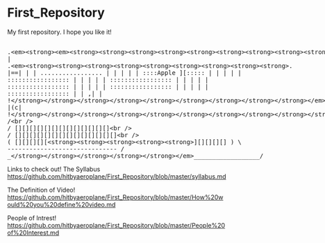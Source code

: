 # First_Repository
My first repository.
I hope you like it!
<xmp>
    .__________________________.
    | .___________________. |==|
    | | ................. | |  |
    | | ::::Apple ][::::: | |  |
    | | ::::::::::::::::: | |  |
    | | ::::::::::::::::: | |  |
    | | ::::::::::::::::: | |  |
    | | ::::::::::::::::: | |  |
    | | ::::::::::::::::: | | ,|
    | !___________________! |(c|
    !_______________________!__!
   /                            \
  /  [][][][][][][][][][][][][]  \
 /  [][][][][][][][][][][][][][]  \
(  [][][][][____________][][][][]  )
 \ ------------------------------ /
  \______________________________/
</xmp>

Links to check out!
The Syllabus
https://github.com/hitbyaeroplane/First_Repository/blob/master/syllabus.md

The Definition of Video!
https://github.com/hitbyaeroplane/First_Repository/blob/master/How%20would%20you%20define%20video.md

People of Intrest!
https://github.com/hitbyaeroplane/First_Repository/blob/master/People%20of%20Interest.md
